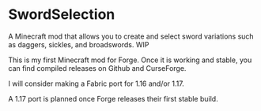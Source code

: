 # SwordSelection
 A Minecraft mod that allows you to create and select sword variations such as daggers, sickles, and broadswords. WIP

This is my first Minecraft mod for Forge. Once it is working and stable, you can find compiled releases on Github and CurseForge.

I will consider making a Fabric port for 1.16 and/or 1.17.

A 1.17 port is planned once Forge releases their first stable build.